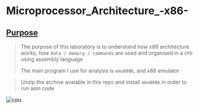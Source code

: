 # Microprocessor_Architecture_-x86-

 ## <ins>Purpose</ins>
> The purpose of this laboratory is to understand how x86 architecture works, how `data / memory / commands` are used and organised in a `CPU` using assembly language
>
> The main program I use for analysis is `emu8086`, and x86 emulator

> Unzip the archive avaiable in this repo and install `emu8086` in order to run asm code

![cpu](https://github.com/WaffleDuffle/Microprocessor_Architecture_-x86-/blob/main/resources/CPU.jpg)

